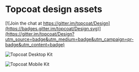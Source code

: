 Topcoat design assets
======================

[![Join the chat at https://gitter.im/topcoat/Design](https://badges.gitter.im/topcoat/Design.svg)](https://gitter.im/topcoat/Design?utm_source=badge&utm_medium=badge&utm_campaign=pr-badge&utm_content=badge)

![Topcoat Desktop
Kit](https://raw.github.com/topcoat/design/master/TopCoat_DesktopKit.png)

![Topcoat Mobile
Kit](https://raw.github.com/topcoat/design/master/TopCoat-MobileKit.png)

